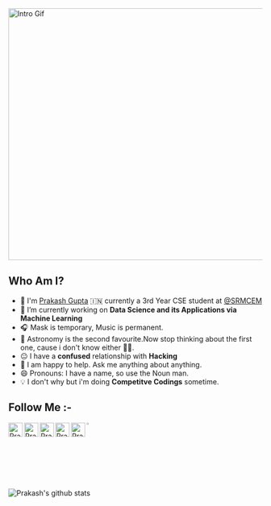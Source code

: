 <img alt = "Intro Gif" src="https://media.giphy.com/media/dWlfjTSCVVi7ufQX15/giphy.gif" width="720" height="500" />


## Who Am I?
   
- :school: I'm [Prakash Gupta](https://github.com/LunaticPrakash)  :india: currently a 3rd Year CSE student at <a href="https://srmcem.ac.in/">@SRMCEM</a>
- 🔭 I’m currently working on  **Data Science and its Applications via Machine Learning**
- 🎧 Mask is temporary, Music is permanent.
- 🤔 Astronomy is the second favourite.Now stop thinking about the first one, cause i don't know either 🤷‍♂️.
- :neutral_face: I have a **confused** relationship with **Hacking**
- 💬 I am happy to help. Ask me anything about anything.
- 😄 Pronouns: I have a name, so use the Noun man.
- :bulb: I don't why but i'm doing **Competitve Codings** sometime.


## Follow Me :-
 <a href="https://twitter.com/Lunatic_Prakash">
  <img align="left" alt="Prakash's Twitter" width="28x" src="https://img.icons8.com/color/48/000000/twitter.png" />
</a>
<a href="https://www.linkedin.com/in/prakashgupta-/">
  <img align="left" alt="Prakash's Linkdein" width="28px" src="https://img.icons8.com/color/48/000000/linkedin.png" />
</a>
<a href="https://www.reddit.com/user/Lunatic_Prakash">
  <img align="left" alt="Prakash's Reddit" width="28px" src="https://cdn.jsdelivr.net/npm/simple-icons@3.4.1/icons/reddit.svg" />
</a>
<a href="https://www.instagram.com/its___prakash/">
  <img align="left" alt="Prakash's Instagram" width="28px" src="https://img.icons8.com/fluent/48/000000/instagram-new.png" width="3.5%" />
</a>
<a href="https://www.facebook.com/profile.php?id=100004385356275">
  <img align="left" alt="Prakash's Facebook" width="28px" src="https://img.icons8.com/fluent/48/000000/facebook-new.png" />
</a>
<a href="mailto:prakash.25gupta@gmail.com">
  <img src="https://img.icons8.com/fluent/48/000000/gmail.png" width="3%"/> </a>
  




![Prakash's github stats](https://github-readme-stats.vercel.app/api?username=LunaticPrakash&show_icons=true&hide=[%22issues%22])
 
